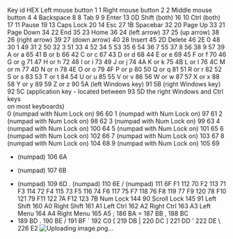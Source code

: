 Key	id	HEX
Left mouse button	1	1
Right mouse button	2	2
Middle mouse button	4	4
Backspace	8	8
Tab	9	9
Enter	13	0D
Shift (both)	16	10
Ctrl (both)	17	11
Pause	19	13
Caps Lock	20	14
Esc	27	1B
Spacebar	32	20
Page Up	33	21
Page Down	34	22
End	35	23
Home	36	24
(left arrow)	37	25
(up arrow)	38	26
(right arrow)	39	27
(down arrow)	40	28
Insert	45	2D
Delete	46	2E
0	48	30
1	49	31
2	50	32
3	51	33
4	52	34
5	53	35
6	54	36
7	55	37
8	56	38
9	57	39
A or a	65	41
B or b	66	42
C or c	67	43
D or d	68	44
E or e	69	45
F or f	70	46
G or g	71	47
H or h	72	48
I or i	73	49
J or j	74	4A
K or k	75	4B
L or l	76	4C
M or m	77	4D
N or n	78	4E
O or o	79	4F
P or p	80	50
Q or q	81	51
R or r	82	52
S or s	83	53
T or t	84	54
U or u	85	55
V or v	86	56
W or w	87	57
X or x	88	58
Y or y	89	59
Z or z	90	5A
(left Windows key)	91	5B
(right Windows key)	92	5C
(application key - located between	93	5D
the right Windows and Ctrl keys		
on most keyboards)		
0 (numpad with Num Lock on)	96	60
1 (numpad with Num Lock on)	97	61
2 (numpad with Num Lock on)	98	62
3 (numpad with Num Lock on)	99	63
4 (numpad with Num Lock on)	100	64
5 (numpad with Num Lock on)	101	65
6 (numpad with Num Lock on)	102	66
7 (numpad with Num Lock on)	103	67
8 (numpad with Num Lock on)	104	68
9 (numpad with Num Lock on)	105	69
* (numpad)	106	6A
+ (numpad)	107	6B
- (numpad)	109	6D
. (numpad)	110	6E
/ (numpad)	111	6F
F1	112	70
F2	113	71
F3	114	72
F4	115	73
F5	116	74
F6	117	75
F7	118	76
F8	119	77
F9	120	78
F10	121	79
F11	122	7A
F12	123	7B
Num Lock	144	90
Scroll Lock	145	91
Left Shift	160	A0
Right Shift	161	A1
Left Ctrl	162	A2
Right Ctrl	163	A3
Left Menu	164	A4
Right Menu	165	A5
;	186	BA
=	187	BB
,	188	BC
-	189	BD
.	190	BE
/	191	BF
`	192	C0
[	219	DB
|	220	DC
]	221	DD
'	222	DE
\	226	E2
![Uploading image.png…]()
